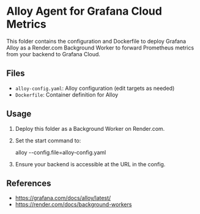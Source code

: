 # Alloy Agent for Grafana Cloud Metrics

This folder contains the configuration and Dockerfile to deploy Grafana Alloy as a Render.com Background Worker to forward Prometheus metrics from your backend to Grafana Cloud.

## Files
- `alloy-config.yaml`: Alloy configuration (edit targets as needed)
- `Dockerfile`: Container definition for Alloy

## Usage
1. Deploy this folder as a Background Worker on Render.com.
2. Set the start command to:
   
   alloy --config.file=alloy-config.yaml

3. Ensure your backend is accessible at the URL in the config.

## References
- https://grafana.com/docs/alloy/latest/
- https://render.com/docs/background-workers
